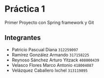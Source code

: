 # Práctica 1

Primer Proyecto con Spring framework y Git

## Integrantes

- Patricio Pascual Diana `312259097`
- Ramírez González Armando `317158225`
- Reynoso Sánchez Arturo Yitzack `408000439`
- Velasco Flores Marco Antonio `418004087`
- Velázquez Caballero Ixchel `313119895`
